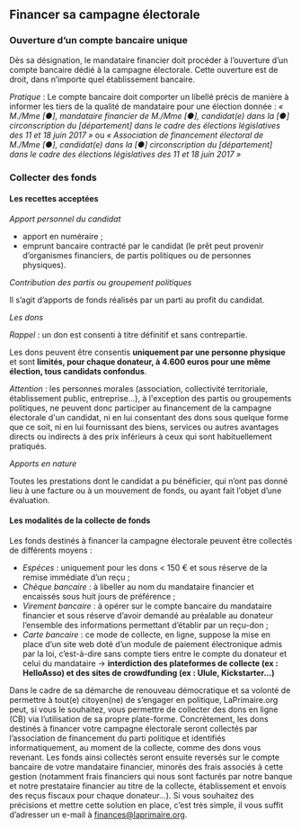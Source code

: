 ## Financer sa campagne électorale

### Ouverture d’un compte bancaire unique
Dès sa désignation, le mandataire financier doit procéder à l’ouverture d’un compte bancaire dédié à la campagne électorale. Cette ouverture est de droit, dans n’importe quel établissement bancaire.

*Pratique* :
Le compte bancaire doit comporter un libellé précis de manière à informer les tiers de la qualité de mandataire pour une élection donnée : *« M./Mme [●], mandataire financier de M./Mme [●], candidat(e) dans la [●] circonscription du [département] dans le cadre des élections législatives des 11 et 18 juin 2017 »* ou *« Association de financement électoral de M./Mme [●], candidat(e) dans la [●] circonscription du [département] dans le cadre des élections législatives des 11 et 18 juin 2017 »*

### Collecter des fonds
#### Les recettes acceptées
*Apport personnel du candidat*
* apport en numéraire ;
* emprunt bancaire contracté par le candidat (le prêt peut provenir d’organismes financiers, de partis politiques ou de personnes physiques).

*Contribution des partis ou groupement politiques*

Il s’agit d’apports de fonds réalisés par un parti au profit du candidat.

*Les dons*

*Rappel* : un don est consenti à titre définitif et sans contrepartie.

Les dons peuvent être consentis **uniquement par une personne physique** et sont **limités, pour chaque donateur, à 4.600 euros pour une même élection, tous candidats confondus**.

*Attention* : les personnes morales (association, collectivité territoriale, établissement public, entreprise…), à l'exception des partis ou groupements politiques, ne peuvent donc participer au financement de la campagne électorale d'un candidat, ni en lui consentant des dons sous quelque forme que ce soit, ni en lui fournissant des biens, services ou autres avantages directs ou indirects à des prix inférieurs à ceux qui sont habituellement pratiqués.

*Apports en nature*

Toutes les prestations dont le candidat a pu bénéficier, qui n’ont pas donné lieu à une facture ou à un mouvement de fonds, ou ayant fait l’objet d’une évaluation.

#### Les modalités de la collecte de fonds
Les fonds destinés à financer la campagne électorale peuvent être collectés de différents moyens :
* *Espèces* : uniquement pour les dons < 150 € et sous réserve de la remise immédiate d’un reçu ;
* *Chèque bancaire* : à libeller au nom du mandataire financier et encaissés sous huit jours de préférence ;
* *Virement bancaire* : à opérer sur le compte bancaire du mandataire financier et sous réserve d’avoir demandé au préalable au donateur l’ensemble des informations permettant d’établir par un reçu-don ;
* *Carte bancaire* : ce mode de collecte, en ligne, suppose la mise en place d’un site web doté d’un module de paiement électronique admis par la loi, c’est-à-dire sans compte tiers entre le compte du donateur et celui du mandataire -> **interdiction des plateformes de collecte (ex : HelloAsso) et des sites de crowdfunding (ex : Ulule, Kickstarter…)**

Dans le cadre de sa démarche de renouveau démocratique et sa volonté de permettre à tout(e) citoyen(ne) de s’engager en politique, LaPrimaire.org peut, si vous le souhaitez, vous permettre de collecter des dons en ligne (CB) via l’utilisation de sa propre plate-forme. Concrètement, les dons destinés à financer votre campagne électorale seront collectés par l’association de financement du parti politique et identifiés informatiquement, au moment de la collecte, comme des dons vous revenant. Les fonds ainsi collectés seront ensuite reversés sur le compte bancaire de votre mandataire financier, minorés des frais associés à cette gestion (notamment frais financiers qui nous sont facturés par notre banque et notre prestataire financier au titre de la collecte, établissement et envois des reçus fiscaux pour chaque donateur…). Si vous souhaitez des précisions et mettre cette solution en place, c’est très simple, il vous suffit d’adresser un e-mail à finances@laprimaire.org.

